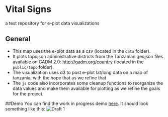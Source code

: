 # Vital Signs
a test repository for e-plot data visualizations

## General

* This map uses the e-plot data as a csv (located in the `data` folder).
* It plots topojson administrative districts from the Tanzanian geojson files available on GADM 2.0: <http://gadm.org/country> (located in the `public/topo` folder).
* The visualization uses d3 to post e-plot lat/long data on a map of tanzania, with the hope that as we refine that
* The `js` code also incorporates some cleanup functions to reorganize the data values and make them available for plotting as we refine the goals for the project.

##Demo
You can find the work in progress demo [here](auremoser.github.io/vital-signs).
It should look something like this:
![Draft 1](https://raw.githubusercontent.com/auremoser/vital-signs/master/assets/draft-1-vs.png)

